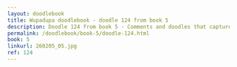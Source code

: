 ```yaml
---
layout: doodlebook
title: Wupadupa doodlebook - doodle 124 from book 5
description: Doodle 124 from book 5 - Comments and doodles that capture the essence of this event  
permalink: /doodlebook/book-5/doodle-124.html
book: 5
linkurl: 260205_05.jpg
ref: 124
---	  
```

																																																																							